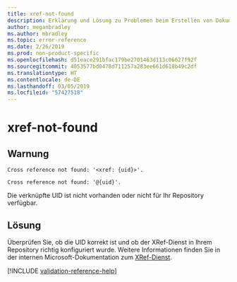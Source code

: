```yaml
---
title: xref-not-found
description: Erklärung und Lösung zu Problemen beim Erstellen von Dokumentationsartikeln – xref-not-found
author: meganbradley
ms.author: mbradley
ms.topic: error-reference
ms.date: 2/26/2019
ms.prod: non-product-specific
ms.openlocfilehash: d51eace291bfac179be2701463d113c06627f92f
ms.sourcegitcommit: 4053577bd0478d711257a283ee661d618b49c2df
ms.translationtype: HT
ms.contentlocale: de-DE
ms.lasthandoff: 03/05/2019
ms.locfileid: "57427518"
---
```

# <a name="xref-not-found"></a>xref-not-found

## <a name="warning"></a>Warnung

`Cross reference not found: '<xref: {uid}>'.`

`Cross reference not found: '@{uid}'.`

Die verknüpfte UID ist nicht vorhanden oder nicht für Ihr Repository verfügbar.

## <a name="resolution"></a>Lösung

Überprüfen Sie, ob die UID korrekt ist und ob der XRef-Dienst in Ihrem Repository richtig konfiguriert wurde. Weitere Informationen finden Sie in der internen Microsoft-Dokumentation zum [XRef-Dienst](https://review.docs.microsoft.com/en-us/help/onboard/admin/xref-service?branch=master).

<!--make sure to add this file to your includes folder and verify the path-->
[!INCLUDE [validation-reference-help](includes/validation-reference-help.md)]
